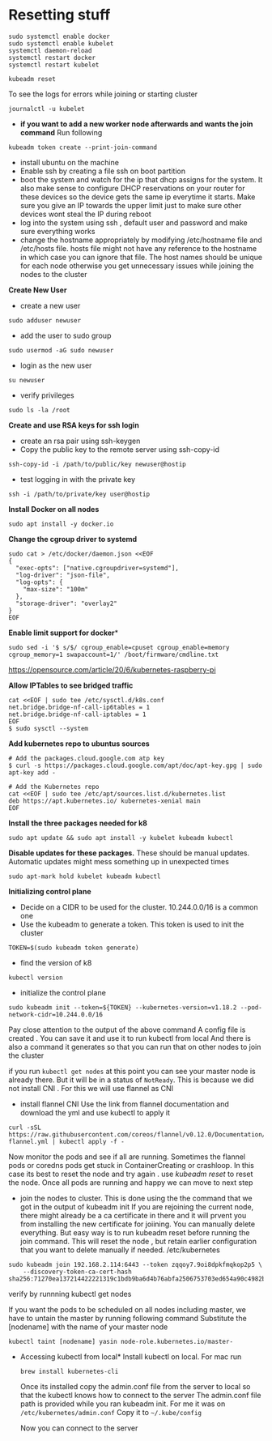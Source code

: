 # Resetting stuff
```
sudo systemctl enable docker
sudo systemctl enable kubelet
systemctl daemon-reload
systemctl restart docker
systemctl restart kubelet

kubeadm reset
```

To see the logs for errors while joining or starting cluster
```
journalctl -u kubelet
```

* **if you want to add a new worker node afterwards and wants the join command** Run following
```
kubeadm token create --print-join-command
```

* install ubuntu on the machine
* Enable ssh by creating a file ssh on boot partition
* boot the system and watch for the ip that dhcp assigns for the system. It also make sense to configure DHCP reservations on your router for these devices so the device gets the same ip everytime it starts. Make sure you give an IP towards the upper limit just to make sure other devices wont steal the IP during reboot
* log into the system using ssh , default user and password and make sure everything works
* change the hostname appropriately by modifying /etc/hostname file and /etc/hosts file. hosts file might not have any reference to the hostname in which case you can ignore that file. The host names should be unique for each node otherwise you get unnecessary issues while joining the nodes to the cluster


**Create New User**
* create a new user
```
sudo adduser newuser
```

* add the user to sudo group
```
sudo usermod -aG sudo newuser
```

* login as the new user
```
su newuser
```

* verify privileges
```
sudo ls -la /root
```

**Create and use RSA keys for ssh login**
* create an rsa pair using ssh-keygen
* Copy the public key to the remote server using ssh-copy-id
```
ssh-copy-id -i /path/to/public/key newuser@hostip
```

* test logging in with the private key
```
ssh -i /path/to/private/key user@hostip
```

**Install Docker on all nodes**
```
sudo apt install -y docker.io
```

**Change the cgroup driver to systemd**
```
sudo cat > /etc/docker/daemon.json <<EOF
{
  "exec-opts": ["native.cgroupdriver=systemd"],
  "log-driver": "json-file",
  "log-opts": {
    "max-size": "100m"
  },
  "storage-driver": "overlay2"
}
EOF
```


**Enable limit support for docker***
```
sudo sed -i '$ s/$/ cgroup_enable=cpuset cgroup_enable=memory cgroup_memory=1 swapaccount=1/' /boot/firmware/cmdline.txt
```
https://opensource.com/article/20/6/kubernetes-raspberry-pi

**Allow IPTables to see bridged traffic**
```
cat <<EOF | sudo tee /etc/sysctl.d/k8s.conf
net.bridge.bridge-nf-call-ip6tables = 1
net.bridge.bridge-nf-call-iptables = 1
EOF
$ sudo sysctl --system
```

**Add kubernetes repo to ubuntus sources**
```
# Add the packages.cloud.google.com atp key
$ curl -s https://packages.cloud.google.com/apt/doc/apt-key.gpg | sudo apt-key add -

# Add the Kubernetes repo
cat <<EOF | sudo tee /etc/apt/sources.list.d/kubernetes.list
deb https://apt.kubernetes.io/ kubernetes-xenial main
EOF
```

**Install the three packages needed for k8**
```
sudo apt update && sudo apt install -y kubelet kubeadm kubectl
```

**Disable updates for these packages.**
These should be manual updates. Automatic updates might mess something up in unexpected times
```
sudo apt-mark hold kubelet kubeadm kubectl
```

**Initializing control plane**

* Decide on a CIDR to be used for the cluster. 10.244.0.0/16 is a common one
* Use the kubeadm to generate a token. This token is used to init the cluster
```
TOKEN=$(sudo kubeadm token generate)
```

* find the version of k8
```
kubectl version
```

* initialize the control plane
```
sudo kubeadm init --token=${TOKEN} --kubernetes-version=v1.18.2 --pod-network-cidr=10.244.0.0/16
```

Pay close attention to the output of the above command
A config file is created . You can save it and use it to run kubectl from local
And there is also a command it generates so that you can run that on other nodes to join the cluster

if you run `kubectl get nodes` at this point you can see your master node is already there. But it will be in a status of `NotReady`. This is because we did not install CNI . For this we will use flannel as CNI

* install flannel CNI 
Use the link from flannel documentation and download the yml and use kubectl to apply it
```
curl -sSL https://raw.githubusercontent.com/coreos/flannel/v0.12.0/Documentation/kube-flannel.yml | kubectl apply -f -
```

Now monitor the pods and see if all are running. Sometimes the flannel pods or coredns pods get stuck in ContainerCreating or crashloop. In this case its best to reset the node and try again . use *kubeadm reset* to reset the node. Once all pods are running and happy we can move to next step

* join the nodes to cluster.
This is done using the the command that we got in the output of kubeadm init 
If you are rejoining the current node, there might already be a ca certificate in there and it will prvent you from installing the new certificate for joiining. You can manually delete everything. But easy way is to run kubeadm reset before running the join command. This will reset the node , but retain earlier configuration that you want to delete manually if needed. /etc/kubernetes

```
sudo kubeadm join 192.168.2.114:6443 --token zqqoy7.9oi8dpkfmqkop2p5 \
    --discovery-token-ca-cert-hash sha256:71270ea137214422221319c1bdb9ba6d4b76abfa2506753703ed654a90c4982b
```
 verify by runnning kubectl get nodes
 
 If you want the pods to be scheduled on all nodes including master, we have to untain the master by running following command
 Substitute the [nodename] with the name of your master node
 ```
 kubectl taint [nodename] yasin node-role.kubernetes.io/master-
 ```

* Accessing kubectl from local*
  Install kubectl on local.
  For mac run
  ```
  brew install kubernetes-cli
  ```
  
  Once its installed copy the admin.conf file from the server to local so that the kubectl knows how to connect to the server
  The admin.conf file path is provided while you ran kubeadm init.
  For me it was on `/etc/kubernetes/admin.conf`
  Copy it to `~/.kube/config`
  
  Now you can connect to the server
  
